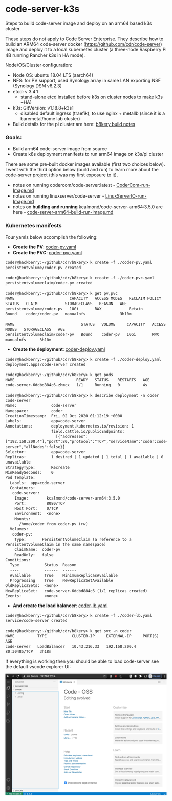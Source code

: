 # code-server-k3s

Steps to build code-server image and deploy on an arm64 based k3s cluster

These steps do not apply to Code Server Enterprise. They describe how to build an ARM64 code-server docker (https://github.com/cdr/code-server) image and deploy it to a local kubernetes cluster (a three-node Raspberry Pi 4B running Rancher k3s in HA mode).

Node/OS/Cluster configuration:
* Node OS: ubuntu 18.04 LTS (aarch64)
* NFS: for PV support, used Synology array in same LAN exporting NSF (Synology DSM v6.2.3)
* etcd: v 3.4.1
  * stand-alone etcd installed before k3s on cluster nodes to make k3s ~HA)
* k3s:  GitVersion: v1.18.8+k3s1
  * disabled default ingress (traefik), to use nginx + metallb (since it is a baremetal/home lab cluster)
* Build details for the pi cluster are here: [b8kery build notes](https://github.com/kcalmond/b8kery)

### Goals:
* Build arm64 code-server image from source
* Create k8s deployment manifests to run arm64 image on k3s/pi cluster

There are some pre-built docker images available (first two choices below). I went with the third option below (build and run) to learn more about the code-server project (this was my first exposure to it).
* notes on running codercom/code-server:latest - [CoderCom-run-Image.md](https://github.com/kcalmond/code-server-k3s/blob/main/CoderCom-run-Image.md)
* notes on running linuxserver/code-server - [LinuxServerIO-run-Image.md](https://github.com/kcalmond/code-server-k3s/blob/main/LinuxServerIO-run-Image.md)
* notes on **building and running** kcalmond/code-server-arm64:3.5.0 are here - [code-server-arm64-build-run-image.md](https://github.com/kcalmond/code-server-k3s/blob/main/code-server-arm64-build-run-image.md)

### Kubernetes manifests
Four yamls below accomplish the following:
* **Create the PV**: [coder-pv.yaml](https://github.com/kcalmond/code-server-k3s/blob/main/coder-pv.yaml)
* **Create the PVC**: [coder-pvc.yaml](https://github.com/kcalmond/code-server-k3s/blob/main/coder-pvc.yaml)
```
coder@hackberry:~/github/cdr/b8kery> k create -f ./coder-pv.yaml
persistentvolume/coder-pv created

coder@hackberry:~/github/cdr/b8kery> k create -f ./coder-pvc.yaml
persistentvolumeclaim/coder-pv created

coder@hackberry:~/github/cdr/b8kery> k get pv,pvc
NAME                        CAPACITY   ACCESS MODES   RECLAIM POLICY   STATUS   CLAIM            STORAGECLASS   REASON   AGE
persistentvolume/coder-pv   10Gi       RWX            Retain           Bound    coder/coder-pv   manualnfs               3h10m

NAME                             STATUS   VOLUME     CAPACITY   ACCESS MODES   STORAGECLASS   AGE
persistentvolumeclaim/coder-pv   Bound    coder-pv   10Gi       RWX            manualnfs      3h10m
```

* **Create the deployment**: [coder-deploy.yaml](https://github.com/kcalmond/code-server-k3s/blob/main/coder-deploy.yaml)
```
coder@hackberry:~/github/cdr/b8kery> k create -f ./coder-deploy.yaml
deployment.apps/code-server created

coder@hackberry:~/github/cdr/b8kery> k get pods
NAME                           READY   STATUS    RESTARTS   AGE
code-server-6ddbd884c6-zhmcx   1/1     Running   0          4s

coder@hackberry:~/github/cdr/b8kery> k describe deployment -n coder code-server
Name:               code-server
Namespace:          coder
CreationTimestamp:  Fri, 02 Oct 2020 01:12:19 +0000
Labels:             app=code-server
Annotations:        deployment.kubernetes.io/revision: 1
                    field.cattle.io/publicEndpoints:
                      [{"addresses":["192.168.200.4"],"port":80,"protocol":"TCP","serviceName":"coder:code-server","allNodes":false}]
Selector:           app=code-server
Replicas:           1 desired | 1 updated | 1 total | 1 available | 0 unavailable
StrategyType:       Recreate
MinReadySeconds:    0
Pod Template:
  Labels:  app=code-server
  Containers:
   code-server:
    Image:        kcalmond/code-server-arm64:3.5.0
    Port:         8080/TCP
    Host Port:    0/TCP
    Environment:  <none>
    Mounts:
      /home/coder from coder-pv (rw)
  Volumes:
   coder-pv:
    Type:       PersistentVolumeClaim (a reference to a PersistentVolumeClaim in the same namespace)
    ClaimName:  coder-pv
    ReadOnly:   false
Conditions:
  Type           Status  Reason
  ----           ------  ------
  Available      True    MinimumReplicasAvailable
  Progressing    True    NewReplicaSetAvailable
OldReplicaSets:  <none>
NewReplicaSet:   code-server-6ddbd884c6 (1/1 replicas created)
Events:          <none>
```

* **And create the load balancer**: [coder-lb.yaml](https://github.com/kcalmond/code-server-k3s/blob/main/coder-lb.yaml)
```
coder@hackberry:~/github/cdr/b8kery> k create -f ./coder-lb.yaml
service/code-server created

coder@hackberry:~/github/cdr/b8kery> k get svc -n coder
NAME          TYPE           CLUSTER-IP     EXTERNAL-IP     PORT(S)        AGE
code-server   LoadBalancer   10.43.216.33   192.168.200.4   80:30485/TCP   3h18m
```

If everything is working then you should be able to load code-server see the default vscode explorer UI:

<img src="https://github.com/kcalmond/code-server-k3s/blob/main/Welcome-coder-Code-OSS.jpg" align="center" width="700">
